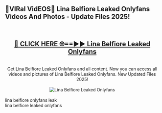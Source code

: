 <h2>🔴VIRal VidEOS🔴 Lina Belfiore Leaked Onlyfans Videos And Photos - Update Files 2025!</h2>
<br>
<div align="center">
<h2><a href="https://virallinks.top/odZfE0" rel="nofollow">🔴 CLICK HERE 🌐==►► Lina Belfiore Leaked Onlyfans</a></h2>
<br>
Get Lina Belfiore Leaked Onlyfans and all content. Now you can access all videos and pictures of Lina Belfiore Leaked Onlyfans. New Updated Files 2025!
<br>
<br>
<a href="https://virallinks.top/odZfE0" rel="nofollow" data-target="animated-image.originalLink"><img src="https://i.imgur.com/dJHk4Zq.gif)" alt="Lina Belfiore Leaked Onlyfans" style="max-width: 100%; display: inline-block;" data-target="animated-image.originalImage"></a>
</div>
<br>
lina belfiore onlyfans leak<br>
lina belfiore leaked onlyfans